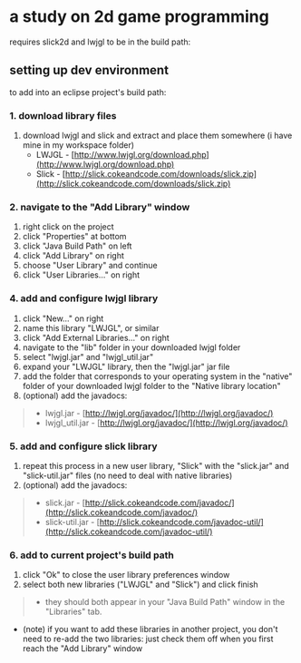 # a study on 2d game programming

requires slick2d and lwjgl to be in the build path:


## setting up dev environment

to add into an eclipse project's build path:

### 1. download library files

1. download lwjgl and slick and extract and place them somewhere (i have mine in my workspace folder)
	* LWJGL - [http://www.lwjgl.org/download.php](http://www.lwjgl.org/download.php)
	* Slick - [http://slick.cokeandcode.com/downloads/slick.zip](http://slick.cokeandcode.com/downloads/slick.zip)


### 2. navigate to the "Add Library" window

1. right click on the project
2. click "Properties" at bottom
3. click "Java Build Path" on left
4. click "Add Library" on right
5. choose "User Library" and continue
6. click "User Libraries…" on right
	
### 4. add and configure lwjgl library

1. click "New…" on right
2. name this library "LWJGL", or similar
3. click "Add External Libraries…" on right
4. navigate to the "lib" folder in your downloaded lwjgl folder
5. select "lwjgl.jar" and "lwjgl_util.jar"
6. expand your "LWJGL" library, then the "lwjgl.jar" jar file
7. add the folder that corresponds to your operating system in the "native" folder of your downloaded lwjgl folder to the "Native library location"
8. (optional) add the javadocs:

> * lwjgl.jar - [http://lwjgl.org/javadoc/](http://lwjgl.org/javadoc/)
> * lwjgl_util.jar - [http://lwjgl.org/javadoc/](http://lwjgl.org/javadoc/)

### 5. add and configure slick library

1. repeat this process in a new user library, "Slick" with the "slick.jar" and "slick-util.jar" files (no need to deal with native libraries)
2. (optional) add the javadocs:

> * slick.jar - [http://slick.cokeandcode.com/javadoc/](http://slick.cokeandcode.com/javadoc/)
> * slick-util.jar - [http://slick.cokeandcode.com/javadoc-util/](http://slick.cokeandcode.com/javadoc-util/)

### 6. add to current project's build path

1. click "Ok" to close the user library preferences window
2. select both new libraries ("LWJGL" and "Slick") and click finish

> * they should both appear in your "Java Build Path" window in the "Libraries" tab.

* (note) if you want to add these libraries in another project, you don't need to re-add the two libraries: just check them off when you first reach the "Add Library" window